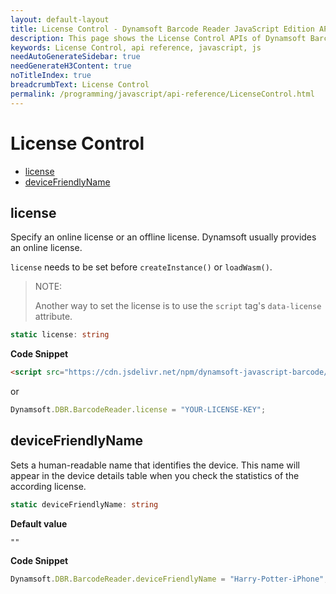 ```yaml
---
layout: default-layout
title: License Control - Dynamsoft Barcode Reader JavaScript Edition API
description: This page shows the License Control APIs of Dynamsoft Barcode Reader JavaScript SDK.
keywords: License Control, api reference, javascript, js
needAutoGenerateSidebar: true
needGenerateH3Content: true
noTitleIndex: true
breadcrumbText: License Control
permalink: /programming/javascript/api-reference/LicenseControl.html
---
```


# License Control

* [license](#license)
* [deviceFriendlyName](#devicefriendlyname)

## license

Specify an online license or an offline license. Dynamsoft usually provides an online license. 

`license` needs to be set before `createInstance()` or `loadWasm()`.

> NOTE:
>
> Another way to set the license is to use the  `script` tag's `data-license` attribute.

```typescript
static license: string
```

**Code Snippet**

```html
<script src="https://cdn.jsdelivr.net/npm/dynamsoft-javascript-barcode/dist/dbr.js" data-license="YOUR-LICENSE-KEY"></script>
```
or
```js
Dynamsoft.DBR.BarcodeReader.license = "YOUR-LICENSE-KEY";
```

## deviceFriendlyName

Sets a human-readable name that identifies the device. This name will appear in the device details table when you check the statistics of the according license.

``` typescript
static deviceFriendlyName: string
```

**Default value**

`""`

**Code Snippet**

```js
Dynamsoft.DBR.BarcodeReader.deviceFriendlyName = "Harry-Potter-iPhone";
```
